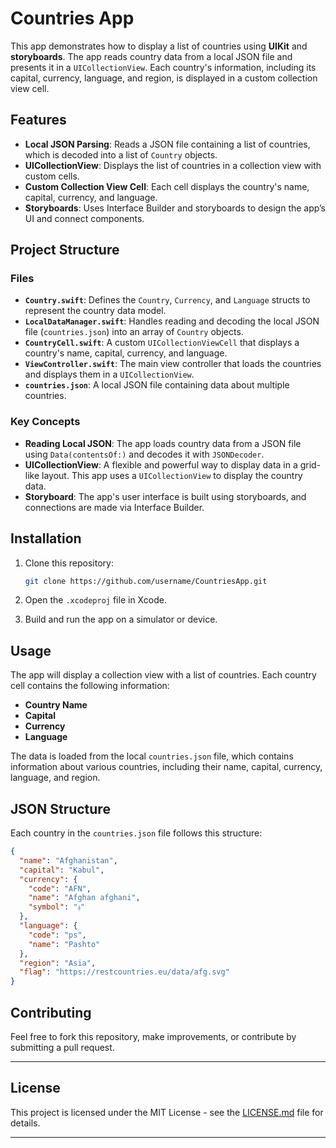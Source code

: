 # Countries App

This app demonstrates how to display a list of countries using **UIKit** and **storyboards**. The app reads country data from a local JSON file and presents it in a `UICollectionView`. Each country's information, including its capital, currency, language, and region, is displayed in a custom collection view cell.

## Features

- **Local JSON Parsing**: Reads a JSON file containing a list of countries, which is decoded into a list of `Country` objects.
- **UICollectionView**: Displays the list of countries in a collection view with custom cells.
- **Custom Collection View Cell**: Each cell displays the country's name, capital, currency, and language.
- **Storyboards**: Uses Interface Builder and storyboards to design the app’s UI and connect components.

## Project Structure

### Files

- **`Country.swift`**: Defines the `Country`, `Currency`, and `Language` structs to represent the country data model.
- **`LocalDataManager.swift`**: Handles reading and decoding the local JSON file (`countries.json`) into an array of `Country` objects.
- **`CountryCell.swift`**: A custom `UICollectionViewCell` that displays a country's name, capital, currency, and language.
- **`ViewController.swift`**: The main view controller that loads the countries and displays them in a `UICollectionView`.
- **`countries.json`**: A local JSON file containing data about multiple countries.

### Key Concepts

- **Reading Local JSON**: The app loads country data from a JSON file using `Data(contentsOf:)` and decodes it with `JSONDecoder`.
- **UICollectionView**: A flexible and powerful way to display data in a grid-like layout. This app uses a `UICollectionView` to display the country data.
- **Storyboard**: The app's user interface is built using storyboards, and connections are made via Interface Builder.

## Installation

1. Clone this repository:
   ```bash
   git clone https://github.com/username/CountriesApp.git
   ```

2. Open the `.xcodeproj` file in Xcode.

3. Build and run the app on a simulator or device.

## Usage

The app will display a collection view with a list of countries. Each country cell contains the following information:
- **Country Name**
- **Capital**
- **Currency**
- **Language**

The data is loaded from the local `countries.json` file, which contains information about various countries, including their name, capital, currency, language, and region.

## JSON Structure

Each country in the `countries.json` file follows this structure:

```json
{
  "name": "Afghanistan",
  "capital": "Kabul",
  "currency": {
    "code": "AFN",
    "name": "Afghan afghani",
    "symbol": "؋"
  },
  "language": {
    "code": "ps",
    "name": "Pashto"
  },
  "region": "Asia",
  "flag": "https://restcountries.eu/data/afg.svg"
}
```

## Contributing

Feel free to fork this repository, make improvements, or contribute by submitting a pull request.

---

## License

This project is licensed under the MIT License - see the [LICENSE.md](LICENSE.md) file for details.

---
